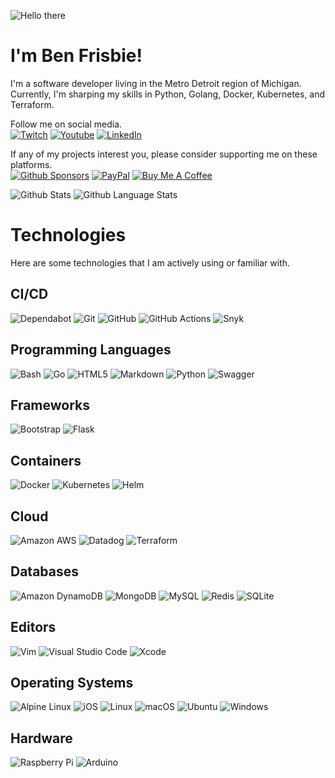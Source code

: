 ![Hello there](https://c.tenor.com/qA9u4ETE66MAAAAC/hello-there-kenobi.gif)
# I'm Ben Frisbie!
I'm a software developer living in the Metro Detroit region of Michigan. Currently, I'm sharping my skills in Python, Golang, Docker, Kubernetes, and Terraform.

Follow me on social media.  
[![Twitch](https://img.shields.io/badge/Twitch-9146FF?style=flat&logo=Twitch&logoColor=white)](https://www.twitch.tv/bfrisbie)
[![Youtube](https://img.shields.io/badge/Youtube-FF0000?style=flat&logo=Youtube&logoColor=white)](https://www.youtube.com/channel/UCRYrVtGYLJ8lzWwERQPN0Xw)
[![LinkedIn](https://img.shields.io/badge/LinkedIn-0A66C2?style=flat&logo=LinkedIn&logoColor=white)](https://www.linkedin.com/in/ben-frisbie/)

If any of my projects interest you, please consider supporting me on these platforms.  
[![Github Sponsors](https://img.shields.io/badge/Github_Sponsors-EA4AAA?style=flat&logo=githubsponsors&logoColor=white)](https://github.com/sponsors/benfrisbie)
[![PayPal](https://img.shields.io/badge/PayPal-00457C?style=flat&logo=PayPal&logoColor=white)](https://www.paypal.com/paypalme/benfrisbie)
[![Buy Me A Coffee](https://img.shields.io/badge/Buy_Me_A_Coffee-FFDD00?style=flat&logo=buymeacoffee&logoColor=white)](https://www.buymeacoffee.com/bfrisbie)

![Github Stats](https://github-readme-stats.vercel.app/api?username=benfrisbie&count_private=true&show_icons=true&theme=dark)
![Github Language Stats](https://github-readme-stats.vercel.app/api/top-langs/?username=benfrisbie&theme=dark&layout=compact&langs_count=10)

# Technologies
Here are some technologies that I am actively using or familiar with.

## CI/CD
![Dependabot](https://img.shields.io/badge/Dependabot-025E8C?style=flat&logo=Dependabot&logoColor=white)
![Git](https://img.shields.io/badge/Git-F05032?style=flat&logo=git&logoColor=white)
![GitHub](https://img.shields.io/badge/Github-181717?style=flat&logo=github&logoColor=white)
![GitHub Actions](https://img.shields.io/badge/Github_Actions-2088FF?style=flat&logo=githubactions&logoColor=white)
![Snyk](https://img.shields.io/badge/Snyk-4C4A73?style=flat&logo=Snyk&logoColor=white)

## Programming Languages
![Bash](https://img.shields.io/badge/Bash-4EAA25?style=flat&logo=gnu-bash&logoColor=white)
![Go](https://img.shields.io/badge/Go-00ADD8?style=flat&logo=Go&logoColor=white)
![HTML5](https://img.shields.io/badge/HTML5-E34F26?style=flat&logo=HTML5&logoColor=white)
![Markdown](https://img.shields.io/badge/Markdown-3776AB?style=flat&logo=markdown&logoColor=white)
![Python](https://img.shields.io/badge/Python-3776AB?style=flat&logo=python&logoColor=white)
![Swagger](https://img.shields.io/badge/Swagger-85EA2D?style=flat&logo=Swagger&logoColor=white)

## Frameworks
![Bootstrap](https://img.shields.io/badge/Bootstrap-7952B3?style=flat&logo=Bootstrap&logoColor=white)
![Flask](https://img.shields.io/badge/Flask-000000?style=flat&logo=Flask&logoColor=white)

## Containers
![Docker](https://img.shields.io/badge/Docker-2496ED?style=flat&logo=docker&logoColor=white)
![Kubernetes](https://img.shields.io/badge/Kubernetes-326CE5?style=flat&logo=Kubernetes&logoColor=white)
![Helm](https://img.shields.io/badge/Helm-0F1689?style=flat&logo=Helm&logoColor=white)

## Cloud
![Amazon AWS](https://img.shields.io/badge/Amazon_AWS-232F3E?style=flat&logo=AmazonAWS&logoColor=white)
![Datadog](https://img.shields.io/badge/Datadog-632CA6?style=flat&logo=Datadog&logoColor=white)
![Terraform](https://img.shields.io/badge/Terraform-7B42BC?style=flat&logo=Terraform&logoColor=white)

## Databases
![Amazon DynamoDB](https://img.shields.io/badge/Amazon_DynamoDB-4053D6?style=flat&logo=AmazonDynamoDB&logoColor=white)
![MongoDB](https://img.shields.io/badge/MongoDB-47A248?style=flat&logo=MongoDB&logoColor=white)
![MySQL](https://img.shields.io/badge/MySQL-4479A1?style=flat&logo=MySQL&logoColor=white)
![Redis](https://img.shields.io/badge/Redis-DC382D?style=flat&logo=Redis&logoColor=white)
![SQLite](https://img.shields.io/badge/SQLite-003B57?style=flat&logo=SQLite&logoColor=white)

## Editors
![Vim](https://img.shields.io/badge/Vim-019733?style=flat&logo=Vim&logoColor=white)
![Visual Studio Code](https://img.shields.io/badge/Visual_Studio_Code-007ACC?style=flat&logo=VisualStudioCode&logoColor=white)
![Xcode](https://img.shields.io/badge/Xcode-147EFB?style=flat&logo=Xcode&logoColor=white)

## Operating Systems
![Alpine Linux](https://img.shields.io/badge/Alpine_Linux-0D597F?style=flat&logo=Alpine-Linux&logoColor=white)
![iOS](https://img.shields.io/badge/iOS-000000?style=flat&logo=iOS&logoColor=white)
![Linux](https://img.shields.io/badge/Linux-FCC624?style=flat&logo=Linux&logoColor=white)
![macOS](https://img.shields.io/badge/macOS-000000?style=flat&logo=macOS&logoColor=white)
![Ubuntu](https://img.shields.io/badge/Ubuntu-E95420?style=flat&logo=Ubuntu&logoColor=white)
![Windows](https://img.shields.io/badge/Windows-0078D6?style=flat&logo=Windows&logoColor=white)

## Hardware
![Raspberry Pi](https://img.shields.io/badge/Raspberry_Pi-A22846?style=flat&logo=RaspberryPi&logoColor=white)
![Arduino](https://img.shields.io/badge/Arduino-00979D?style=flat&logo=Arduino&logoColor=white)


<!--
**benfrisbie/benfrisbie** is a ✨ _special_ ✨ repository because its `README.md` (this file) appears on your GitHub profile.

Here are some ideas to get you started:

- 🔭 I’m currently working on ...
- 🌱 I’m currently learning ...
- 👯 I’m looking to collaborate on ...
- 🤔 I’m looking for help with ...
- 💬 Ask me about ...
- 📫 How to reach me: ...
- 😄 Pronouns: ...
- ⚡ Fun fact: ...
-->
